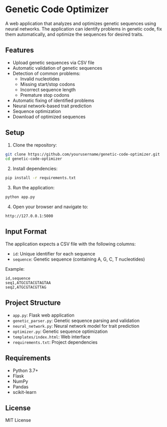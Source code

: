 # Genetic Code Optimizer

A web application that analyzes and optimizes genetic sequences using neural networks. The application can identify problems in genetic code, fix them automatically, and optimize the sequences for desired traits.

## Features

- Upload genetic sequences via CSV file
- Automatic validation of genetic sequences
- Detection of common problems:
  - Invalid nucleotides
  - Missing start/stop codons
  - Incorrect sequence length
  - Premature stop codons
- Automatic fixing of identified problems
- Neural network-based trait prediction
- Sequence optimization
- Download of optimized sequences

## Setup

1. Clone the repository:

```bash
git clone https://github.com/yourusername/genetic-code-optimizer.git
cd genetic-code-optimizer
```

2. Install dependencies:

```bash
pip install -r requirements.txt
```

3. Run the application:

```bash
python app.py
```

4. Open your browser and navigate to:

```
http://127.0.0.1:5000
```

## Input Format

The application expects a CSV file with the following columns:

- `id`: Unique identifier for each sequence
- `sequence`: Genetic sequence (containing A, G, C, T nucleotides)

Example:

```csv
id,sequence
seq1,ATGCGTACGTAGTAA
seq2,ATGCGTACGTTAG
```

## Project Structure

- `app.py`: Flask web application
- `genetic_parser.py`: Genetic sequence parsing and validation
- `neural_network.py`: Neural network model for trait prediction
- `optimizer.py`: Genetic sequence optimization
- `templates/index.html`: Web interface
- `requirements.txt`: Project dependencies

## Requirements

- Python 3.7+
- Flask
- NumPy
- Pandas
- scikit-learn

## License

MIT License
